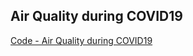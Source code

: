 ## Air Quality during COVID19

[Code - Air Quality during COVID19](https://github.com/shefers/Air-Quality-during-Covid/blob/main/Sarkar_Shefers_Project_Milestone3.ipynb)
